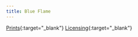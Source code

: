 ```yaml
---
title: Blue Flame
---
```

[Prints](https://pixels.com/featured/blue-flame-brady-lane.html){:target="_blank"}
[Licensing](https://licensing.pixels.com/featured/blue-flame-brady-lane.html){:target="_blank"}